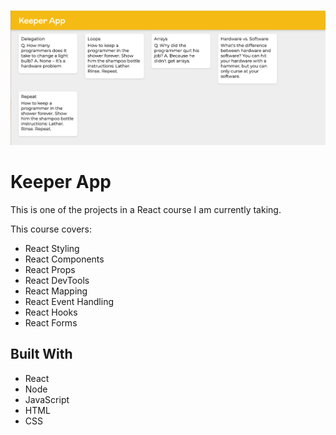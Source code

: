 <p align="center">
  <img src="https://github.com/tom-costa/REACT-keeper-app/blob/main/public/screenshot.png" alt="Keeper React Project"/>
</p>

# Keeper App

<p> This is one of the projects in a React course I am currently taking.</p>

<p>This course covers: </p>
<ul>
<li> React Styling </li>
<li> React Components </li>
<li> React Props </li>
<li> React DevTools </li>
<li> React Mapping </li>
<li> React Event Handling </li>
<li> React Hooks </li>
<li> React Forms </li>
</ul>

## Built With

- React
- Node
- JavaScript
- HTML
- CSS
